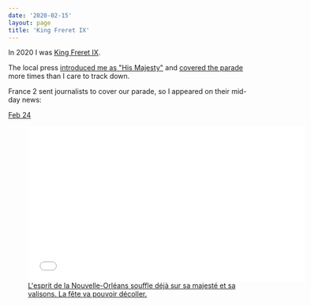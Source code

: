 ```yaml
---
date: '2020-02-15'
layout: page
title: 'King Freret IX'
---
```


In 2020 I was [King Freret IX](/2020/02/25/mardi-gras.html).

The local press [introduced me as "His Majesty"](https://www.nola.com/entertainment_life/article_d6a70bc4-395f-11ea-93c6-8f7514e1fd3f.html) and [covered the parade](http://uptownmessenger.com/2020/02/freret-fills-uptown-with-the-music-of-new-orleans-photo-gallery/) more times than I care to track down.

France 2 sent journalists to cover our parade, so I appeared on their mid-day news:

[Feb 24](https://www.francetvinfo.fr/culture/musique/jazz/la-nouvelle-orleans-toute-en-couleurs_3839553.html)

<figure><iframe width="560" height="315" src="//embedftv-a.akamaihd.net/443e6fae73b2f3acd42c880b3dab3981" frameborder="0" scrolling="no" allowfullscreen></iframe><figcaption><a href="https://translate.google.com/?tl=en&text=L%27esprit%20de%20la%20Nouvelle-Orl%C3%A9ans%20souffle%20d%C3%A9j%C3%A0%20sur%20sa%20majest%C3%A9%20et%20sa%20valisons.%20La%20f%C3%AAte%20va%20pouvoir%20d%C3%A9coller.#view=home&op=translate&sl=auto&tl=en&text=L'esprit%20de%20la%20Nouvelle-Orl%C3%A9ans%20souffle%20d%C3%A9j%C3%A0%20sur%20sa%20majest%C3%A9%20et%20sa%20valisons.%20La%20f%C3%AAte%20va%20pouvoir%20d%C3%A9coller.">L'esprit de la Nouvelle-Orléans souffle déjà sur sa majesté et sa valisons. La fête va pouvoir décoller.</a></figcaption></figure>
